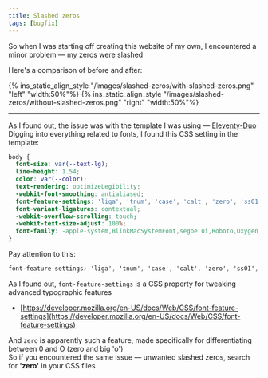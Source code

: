 ```yaml
---
title: Slashed zeros
tags: [bugfix]
---
```


So when I was starting off creating this website of my own, I encountered a minor problem &mdash; my zeros were slashed

Here's a comparison of before and after:

{% ins_static_align_style "/images/slashed-zeros/with-slashed-zeros.png" "left" "width:50%"%}
{% ins_static_align_style "/images/slashed-zeros/without-slashed-zeros.png" "right" "width:50%"%}

----

As I found out, the issue was with the template I was using &mdash; [Eleventy-Duo](https://github.com/yinkakun/eleventy-duo)\
Digging into everything related to fonts, I found this CSS setting in the template:

```css
body {
  font-size: var(--text-lg);
  line-height: 1.54;
  color: var(--color);
  text-rendering: optimizeLegibility;
  -webkit-font-smoothing: antialiased;
  font-feature-settings: 'liga', 'tnum', 'case', 'calt', 'zero', 'ss01', 'locl';
  font-variant-ligatures: contextual;
  -webkit-overflow-scrolling: touch;
  -webkit-text-size-adjust: 100%;
  font-family: -apple-system,BlinkMacSystemFont,segoe ui,Roboto,Oxygen,Ubuntu,Cantarell,open sans,helvetica neue,sans-serif;
}
```
Pay attention to this:
```css
font-feature-settings: 'liga', 'tnum', 'case', 'calt', 'zero', 'ss01', 'locl';
```

As I found out, `font-feature-settings` is a CSS property for tweaking advanced typographic features

- [https://developer.mozilla.org/en-US/docs/Web/CSS/font-feature-settings](https://developer.mozilla.org/en-US/docs/Web/CSS/font-feature-settings)

And `zero` is apparently such a feature, made specifically for differentiating between 0 and O (zero and big 'o')\
So if you encountered the same issue &mdash; unwanted slashed zeros, search for **'zero'** in your CSS files